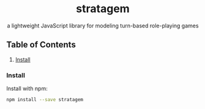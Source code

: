 <div align="center">
  <h1>stratagem</h1>
  <p>a lightweight JavaScript library for modeling turn-based role-playing games</p>
</div>

## Table of Contents
1. [Install](#install)
### Install
Install with npm:
```bash
npm install --save stratagem
```
